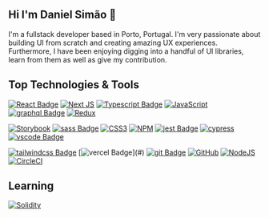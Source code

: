 ## Hi I'm Daniel Simão 👋

I'm a fullstack developer based in Porto, Portugal. I'm very passionate about building UI from scratch and creating amazing UX experiences. Furthermore, I have been enjoying digging into a handful of UI libraries, learn from them as well as give my contribution.

## Top Technologies & Tools

[![React Badge](https://img.shields.io/badge/React-20232A?style=for-the-badge&logo=react&logoColor=61DAFB)](#) 
[![Next JS](https://img.shields.io/badge/Next-black?style=for-the-badge&logo=next.js&logoColor=white)](#)
[![Typescript Badge](https://img.shields.io/badge/TypeScript-007ACC?style=for-the-badge&logo=typescript&logoColor=white)](#)
[![JavaScript](https://img.shields.io/badge/javascript-%23323330.svg?style=for-the-badge&logo=javascript&logoColor=%23F7DF1E)](#)
[![graphql Badge](https://img.shields.io/badge/GraphQl-E10098?style=for-the-badge&logo=graphql&logoColor=white)](#)
[![Redux](https://img.shields.io/badge/redux-%23593d88.svg?style=for-the-badge&logo=redux&logoColor=white)](#)

[![Storybook](https://img.shields.io/badge/-Storybook-FF4785?style=for-the-badge&logo=storybook&logoColor=white)](#)
[![sass Badge](https://img.shields.io/badge/Sass-CC6699?style=for-the-badge&logo=sass&logoColor=white)](#)
[![CSS3](https://img.shields.io/badge/css3-%231572B6.svg?style=for-the-badge&logo=css3&logoColor=white)](#)
[![NPM](https://img.shields.io/badge/NPM-%23000000.svg?style=for-the-badge&logo=npm&logoColor=white)](#)
[![jest Badge](https://img.shields.io/badge/Jest-C21325?style=for-the-badge&logo=jest&logoColor=white)](#)
[![cypress](https://img.shields.io/badge/-cypress-%23E5E5E5?style=for-the-badge&logo=cypress&logoColor=058a5e)](#)
[![vscode Badge](https://img.shields.io/badge/Visual_Studio_Code-0078D4?style=for-the-badge&logo=visual%20studio%20code&logoColor=white)](#) 

[![tailwindcss Badge](https://img.shields.io/badge/Tailwind_CSS-38B2AC?style=for-the-badge&logo=tailwind-css&logoColor=white)](#) 
[![vercel Badge](https://img.shields.io/badge/vercel%20-%23000000.svg?&style=for-the-badge&logo=vercel&logoColor=white")](#)
[![git Badge](https://img.shields.io/badge/Git-F05032?style=for-the-badge&logo=git&logoColor=white)](#)
[![GitHub](https://img.shields.io/badge/github-%23121011.svg?style=for-the-badge&logo=github&logoColor=white)](#)
[![NodeJS](https://img.shields.io/badge/node.js-6DA55F?style=for-the-badge&logo=node.js&logoColor=white)](#)
[![CircleCI](https://img.shields.io/badge/circle%20ci-%23161616.svg?style=for-the-badge&logo=circleci&logoColor=white)](#)

## Learning

[![Solidity](https://img.shields.io/badge/Solidity-%23363636.svg?style=for-the-badge&logo=solidity&logoColor=white)](#)


